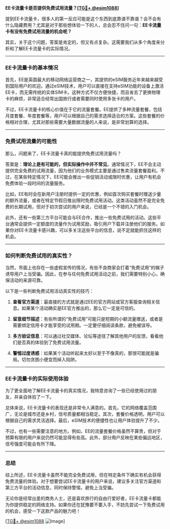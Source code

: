 **EE卡流量卡是否提供免费试用流量？[[TG💪+ @esim1088](https://t.me/s/esim1088)]**

提到EE卡流量卡，很多人的第一反应可能是这个东西到底靠谱不靠谱？会不会有什么隐藏费用？尤其是对于那些想体验一下的人，总会忍不住问一句：**EE卡流量卡有没有免费试用流量的机会呢？**

其实，关于这个问题，答案是肯定的，但又有点复杂。这需要我们从多个角度来分析和了解EE卡流量卡的实际情况。

---

### EE卡流量卡的基本情况

首先，EE是英国最大的移动网络运营商之一，其提供的eSIM服务近年来越来越受到国际用户的欢迎。通过eSIM技术，用户可以直接在支持eSIM功能的设备上激活EE卡，而无需传统的实体SIM卡。这种方式不仅方便快捷，而且省去了更换物理卡的麻烦，非常适合经常出国旅行或者需要同时使用多张卡的用户。

不过，EE卡流量卡的核心价值在于它的流量套餐。EE提供了多种流量套餐，包括月度套餐、年度套餐等，用户可以根据自己的需求选择适合的方案。这些套餐的价格相对合理，尤其对那些需要大量数据流量的人来说，是非常划算的选择。

---

### 免费试用流量的可能性

那么，问题来了，EE卡流量卡真的能提供免费试用流量吗？

答案是：**理论上是有可能的，但实际操作中并不常见**。通常情况下，EE不会主动提供完全免费的试用流量，因为他们的业务模式主要是通过售卖流量套餐盈利。不过，在某些特定情况下，EE可能会推出一些促销活动或限时优惠，让用户有机会免费体验一段时间的流量服务。

比如，EE有时会在新用户注册时提供一定的优惠，例如首次购买套餐时赠送少量的额外流量，或者在特定节假日推出限时免费试用活动。这类活动虽然不是完全免费的长期试用，但对于初次尝试的用户来说，已经是一个不错的入门机会。

此外，还有一些第三方平台可能会与EE合作，推出一些免费试用的活动。这些平台通常会提供一定额度的流量作为试用奖励，吸引用户下载并注册他们的服务。如果你对EE卡流量卡感兴趣，可以多关注这些平台的信息，说不定就能抓住这样的机会。

---

### 如何判断免费试用的真实性？

当然，市面上也存在一些虚假宣传的情况，有些不良商家会打着“免费试用”的幌子诱导用户上当受骗。因此，在参与任何免费试用活动之前，我们需要特别小心，确保活动的来源可靠。

以下是一些判断免费试用活动真实性的技巧：

1. **查看官方渠道**：最直接的方式就是通过EE的官方网站或官方客服查询相关信息。如果某个活动确实是EE官方推出的，那么它一定是可信的。
   
2. **留意细节描述**：有些所谓的“免费试用”可能只是短期的小额流量赠送，或者是需要绑定信用卡才能享受的试用期。一定要仔细阅读条款，避免被误导。

3. **多方验证信息**：可以通过社交媒体、论坛等途径了解其他用户的反馈，看看他们是否真的体验到了免费试用流量。

4. **警惕过度诱惑**：如果某个活动听起来太好以至于不像真的，那很可能就是骗局。切勿贪图小便宜而掉入陷阱。

---

### EE卡流量卡的实际使用体验

为了更全面地了解EE卡流量卡的真实情况，我特意咨询了一些已经使用过的朋友，并亲自体验了一下。

总体来说，EE卡流量卡的表现还是非常令人满意的。首先，它的网络覆盖范围广，无论是城市还是乡村，信号质量都相当稳定。其次，套餐价格透明，用户可以根据自己的需求灵活选择。最后，eSIM技术的便捷性也让用户体验提升了不少。

不过，也有一些需要注意的地方。例如，EE的流量套餐价格虽然不算贵，但对于预算有限的用户来说仍然可能显得有些高。此外，部分用户反映在某些偏远地区，信号强度可能会有所下降。

---

### 总结

综上所述，EE卡流量卡虽然不能完全免费试用，但在特定条件下确实有机会获得免费流量的体验。对于想要尝试EE卡流量卡的用户来说，建议多关注官方渠道和第三方平台的活动信息，同时保持警惕，避免上当受骗。

无论你是经常出差的商务人士，还是喜欢旅行的自由行爱好者，EE卡流量卡都能为你提供稳定的网络支持。如果你还在犹豫要不要入手，不妨先尝试一下免费试用的机会，感受一下这款产品的魅力吧！

[[TG💪+ @esim1088](https://t.me/s/esim1088) ![Image](https://i.postimg.cc/4NQfJmqS/Snipaste-2025-05-13-00-14-12.png)]
